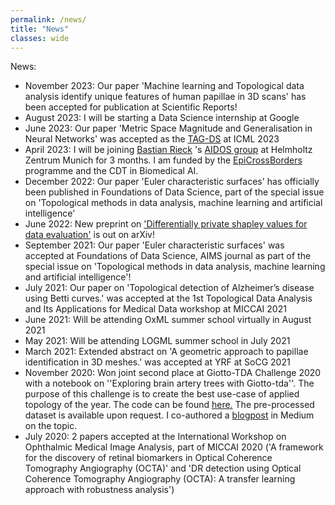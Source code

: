```yaml
---
permalink: /news/
title: "News"
classes: wide
---
```


News:

- November 2023: Our paper 'Machine learning and Topological data analysis identify unique features of human papillae in 3D scans' has been accepted for publication at Scientific Reports!
- August 2023: I will be starting a Data Science internship at Google
- June 2023: Our paper 'Metric Space Magnitude and Generalisation in Neural Networks' was accepted as the [TAG-DS](https://www.tagds.com/events/conference-workshops/tag-ml23) at ICML 2023
- April 2023: I will be joining [Bastian Rieck](https://bastian.rieck.me/) 's [AIDOS group](https://aidos.group/) at Helmholtz Zentrum Munich for 3 months. I am funded by the [EpiCrossBorders](https://www.helmholtzresearchschool-epigenetics.org/about-us/epicrossborders-international-helmholtz-edinburgh-research-school-for-epigenetics/index.html) programme and the CDT in Biomedical AI.
- December 2022: Our paper 'Euler characteristic surfaces' has officially been published in Foundations of Data Science, part of the special issue on 'Topological methods in data analysis, machine learning and artificial intelligence'
- June 2022: New preprint on ['Differentially private shapley values for data evaluation'](https://arxiv.org/abs/2206.00511) is out on arXiv!
- September 2021: Our paper 'Euler characteristic surfaces' was accepted at Foundations of Data Science, AIMS journal as part of the special issue on 'Topological methods in data analysis, machine learning and artificial intelligence'!
- July 2021: Our paper on 'Topological detection of Alzheimer’s disease using Betti curves.' was accepted at the 1st Topological Data Analysis and Its Applications for Medical Data workshop at MICCAI 2021
- June 2021: Will be attending OxML summer school virtually in August 2021
- May 2021: Will be attending LOGML summer school in July 2021
- March 2021: Extended abstract on 'A geometric approach to papillae identification in 3D meshes.' was accepted at YRF at SoCG 2021
- November 2020: Won joint second place at Giotto-TDA Challenge 2020 with a notebook on ''Exploring brain artery trees with Giotto-tda''. The purpose of this challenge is to create the best use-case of applied topology of the year. The code can be found [here.](https://github.com/rorondre/gtda-challenge-2020/blob/master/rorondre/Exploring_brain_artery_trees_and_age_with_giotto_tda.ipynb) The pre-processed dataset is available upon request. I co-authored a [blogpost](https://towardsdatascience.com/exploring-brain-artery-trees-with-giotto-tda-688a44c00f59) in Medium on the topic.
- July 2020: 2 papers accepted at the International Workshop on Ophthalmic Medical Image Analysis, part of MICCAI 2020 ('A framework for the discovery of retinal biomarkers in Optical Coherence Tomography
Angiography (OCTA)' and 'DR detection using Optical Coherence Tomography Angiography (OCTA): A transfer learning approach with robustness analysis')